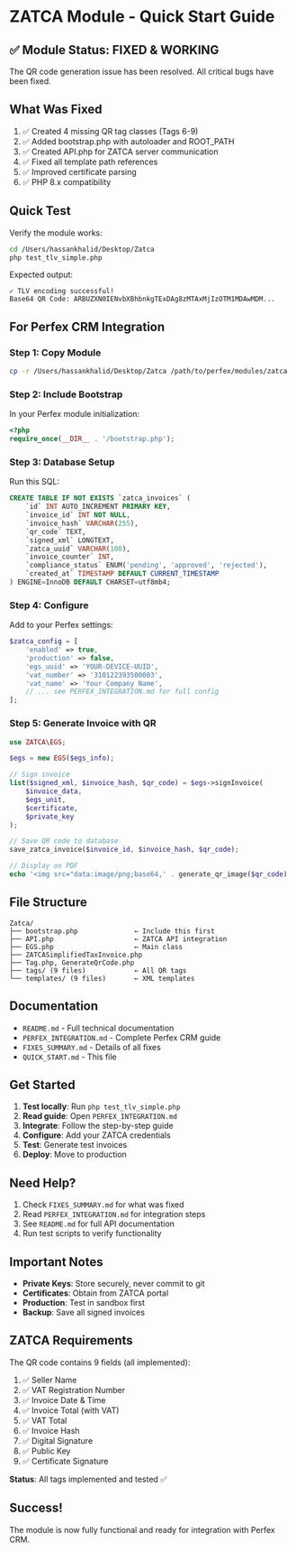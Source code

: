# ZATCA Module - Quick Start Guide

## ✅ Module Status: FIXED & WORKING

The QR code generation issue has been resolved. All critical bugs have been fixed.

## What Was Fixed

1. ✅ Created 4 missing QR tag classes (Tags 6-9)
2. ✅ Added bootstrap.php with autoloader and ROOT_PATH
3. ✅ Created API.php for ZATCA server communication
4. ✅ Fixed all template path references
5. ✅ Improved certificate parsing
6. ✅ PHP 8.x compatibility

## Quick Test

Verify the module works:

```bash
cd /Users/hassankhalid/Desktop/Zatca
php test_tlv_simple.php
```

Expected output:
```
✓ TLV encoding successful!
Base64 QR Code: ARBUZXN0IENvbXBhbnkgTExDAg8zMTAxMjIzOTM1MDAwMDM...
```

## For Perfex CRM Integration

### Step 1: Copy Module

```bash
cp -r /Users/hassankhalid/Desktop/Zatca /path/to/perfex/modules/zatca
```

### Step 2: Include Bootstrap

In your Perfex module initialization:

```php
<?php
require_once(__DIR__ . '/bootstrap.php');
```

### Step 3: Database Setup

Run this SQL:

```sql
CREATE TABLE IF NOT EXISTS `zatca_invoices` (
    `id` INT AUTO_INCREMENT PRIMARY KEY,
    `invoice_id` INT NOT NULL,
    `invoice_hash` VARCHAR(255),
    `qr_code` TEXT,
    `signed_xml` LONGTEXT,
    `zatca_uuid` VARCHAR(100),
    `invoice_counter` INT,
    `compliance_status` ENUM('pending', 'approved', 'rejected'),
    `created_at` TIMESTAMP DEFAULT CURRENT_TIMESTAMP
) ENGINE=InnoDB DEFAULT CHARSET=utf8mb4;
```

### Step 4: Configure

Add to your Perfex settings:

```php
$zatca_config = [
    'enabled' => true,
    'production' => false,
    'egs_uuid' => 'YOUR-DEVICE-UUID',
    'vat_number' => '310122393500003',
    'vat_name' => 'Your Company Name',
    // ... see PERFEX_INTEGRATION.md for full config
];
```

### Step 5: Generate Invoice with QR

```php
use ZATCA\EGS;

$egs = new EGS($egs_info);

// Sign invoice
list($signed_xml, $invoice_hash, $qr_code) = $egs->signInvoice(
    $invoice_data,
    $egs_unit,
    $certificate,
    $private_key
);

// Save QR code to database
save_zatca_invoice($invoice_id, $invoice_hash, $qr_code);

// Display on PDF
echo '<img src="data:image/png;base64,' . generate_qr_image($qr_code) . '" />';
```

## File Structure

```
Zatca/
├── bootstrap.php              ← Include this first
├── API.php                    ← ZATCA API integration
├── EGS.php                    ← Main class
├── ZATCASimplifiedTaxInvoice.php
├── Tag.php, GenerateQrCode.php
├── tags/ (9 files)            ← All QR tags
└── templates/ (9 files)       ← XML templates
```

## Documentation

- `README.md` - Full technical documentation
- `PERFEX_INTEGRATION.md` - Complete Perfex CRM guide
- `FIXES_SUMMARY.md` - Details of all fixes
- `QUICK_START.md` - This file

## Get Started

1. **Test locally**: Run `php test_tlv_simple.php`
2. **Read guide**: Open `PERFEX_INTEGRATION.md`
3. **Integrate**: Follow the step-by-step guide
4. **Configure**: Add your ZATCA credentials
5. **Test**: Generate test invoices
6. **Deploy**: Move to production

## Need Help?

1. Check `FIXES_SUMMARY.md` for what was fixed
2. Read `PERFEX_INTEGRATION.md` for integration steps
3. See `README.md` for full API documentation
4. Run test scripts to verify functionality

## Important Notes

- **Private Keys**: Store securely, never commit to git
- **Certificates**: Obtain from ZATCA portal
- **Production**: Test in sandbox first
- **Backup**: Save all signed invoices

## ZATCA Requirements

The QR code contains 9 fields (all implemented):

1. ✅ Seller Name
2. ✅ VAT Registration Number
3. ✅ Invoice Date & Time
4. ✅ Invoice Total (with VAT)
5. ✅ VAT Total
6. ✅ Invoice Hash
7. ✅ Digital Signature
8. ✅ Public Key
9. ✅ Certificate Signature

**Status**: All tags implemented and tested ✅

## Success!

The module is now fully functional and ready for integration with Perfex CRM.
